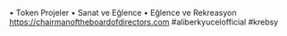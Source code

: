 • Token Projeler
• Sanat ve Eğlence
• Eğlence ve Rekreasyon
https://chairmanoftheboardofdirectors.com
#aliberkyucelofficial #krebsy
